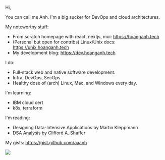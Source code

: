 Hi,

You can call me Anh. I'm a big sucker for DevOps and cloud architectures.

My noteworthy stuff:

- From scratch homepage with react, nextjs, mui: <https://hoanganh.tech>
- (Personal but open for contribs) Linux/Unix docs: <https://unix.hoanganh.tech>
- My development blog: <https://dev.hoanganh.tech>

I do:

- Full-stack web and native software development.
- Infra, DevOps, SecOps.
- Healthy dose of (arch) Linux, Mac, and Windows every day.

I'm learning:

- IBM cloud cert
- k8s, terraform

I'm reading:
- Designing Data-Intensive Applications by Martin Kleppmann
- DSA Analysis by Clifford A. Shaffer

My gists: <https://gist.github.com/aaanh>

<!-- 
[![Anurag's GitHub stats](https://github-readme-stats.vercel.app/api?username=aaanh&theme=radical&show_icons=true)](https://github.com/anuraghazra/github-readme-stats) -->
<!-- 
[![Top Langs](https://github-readme-stats.vercel.app/api/top-langs/?username=aaanh&theme=radical&layout=compact&hide=jupyter%20notebook,html,c%23)](https://github.com/anuraghazra/github-readme-stats) -->

![](https://komarev.com/ghpvc/?username=aaanh)
